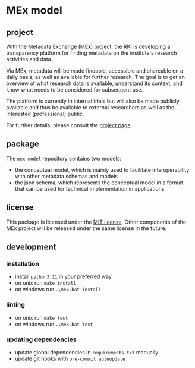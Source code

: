 # MEx model

## project

With the Metadata Exchange (MEx) project, the [RKI](https.//www.rki.de) is developing a
transparency platform for finding metadata on the institute's research activities and
data.

Via MEx, metadata will be made findable, accessible and shareable on a daily basis,
as well as available for further research. The goal is to get an overview of what
research data is available, understand its context, and know what needs to be considered
for subsequent use.

The platform is currently in internal trials but will also be made publicly available
and thus be available to external researchers as well as the interested (professional)
public.

For further details, please consult the
[project page](https://www.rki.de/DE/Content/Forsch/MEx/MEx_node.html).

## package

The `mex-model` repository contains two models:

- the conceptual model, which is mainly used to facilitate interoperability with other metadata schemas and models
- the json schema, which represents the conceptual model in a format that can be used for technical implementation in applications

## license

This package is licensed under the [MIT license](/LICENSE). Other components of the
MEx project will be released under the same license in the future.

## development

### installation

- install `python3.11` in your preferred way
- on unix run `make install`
- on windows run `.\mex.bat install`

### linting

- on unix run `make test`
- on windows run `.\mex.bat test`

### updating dependencies

- update global dependencies in `requirements.txt` manually
- update git hooks with `pre-commit autoupdate`
